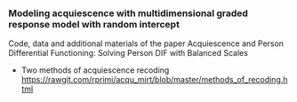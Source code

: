 ### Modeling acquiescence with multidimensional graded response model with random intercept
Code, data and additional materials of the paper Acquiescence and Person Differential Functioning: Solving Person DIF with Balanced Scales


* Two methods of acquiescence recoding
https://rawgit.com/rprimi/acqu_mirt/blob/master/methods_of_recoding.html




